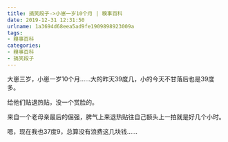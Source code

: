 ```yaml
---
title: 搞笑段子->小崽一岁10个月 | 糗事百科
date: 2019-12-31 12:31:50
urlname: 1a3694d68eea5ad9fe1909898923009a
tags: 
- 糗事百科
categories:
- 糗事百科
- 搞笑段子
---
```

大崽三岁，小崽一岁10个月……大的昨天39度几，小的今天不甘落后也是39度多。

给他们贴退热贴，没一个赏脸的。

来自一个老母亲最后的倔强，脾气上来退热贴往自己额头上一拍就是好几个小时。

嗯，现在我也37度9，总算没有浪费这几块钱……


